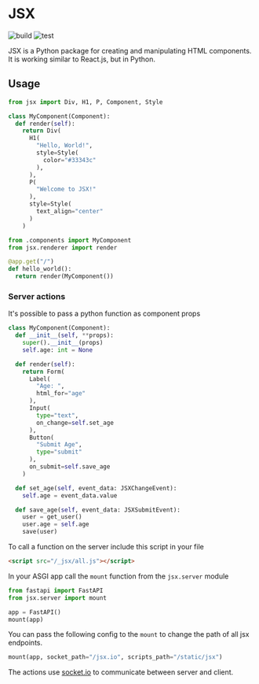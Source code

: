 # JSX

![build](https://github.com/xpodev/pyrl/actions/workflows/python-publish.yml/badge.svg)
![test](https://github.com/xpodev/pyrl/actions/workflows/python-test.yml/badge.svg)

JSX is a Python package for creating and manipulating HTML components. It is working similar to React.js, but in Python.

## Usage

```python
from jsx import Div, H1, P, Component, Style

class MyComponent(Component):
  def render(self):
    return Div(
      H1(
        "Hello, World!",
        style=Style(
          color="#33343c"
        ),
      ),
      P(
        "Welcome to JSX!"
      ),
      style=Style(
        text_align="center"
      )
    )
```
```python
from .components import MyComponent
from jsx.renderer import render

@app.get("/")
def hello_world():
  return render(MyComponent())
```

### Server actions
It's possible to pass a python function as component props
```python
class MyComponent(Component):
  def __init__(self, **props):
    super().__init__(props)
    self.age: int = None

  def render(self):
    return Form(
      Label(
        "Age: ",
        html_for="age"
      ),
      Input(
        type="text",
        on_change=self.set_age
      ),
      Button(
        "Submit Age",
        type="submit"
      ),
      on_submit=self.save_age
    )

  def set_age(self, event_data: JSXChangeEvent):
    self.age = event_data.value

  def save_age(self, event_data: JSXSubmitEvent):
    user = get_user()
    user.age = self.age
    save(user)
```
To call a function on the server include this script in your file
```html
<script src="/_jsx/all.js"></script>
```
In your ASGI app call the `mount` function from the `jsx.server` module
```python
from fastapi import FastAPI
from jsx.server import mount

app = FastAPI()
mount(app)
```
You can pass the following config to the `mount` to change the path of all jsx endpoints.
```python
mount(app, socket_path="/jsx.io", scripts_path="/static/jsx")
```
The actions use [socket.io](https://socket.io) to communicate between server and client.
